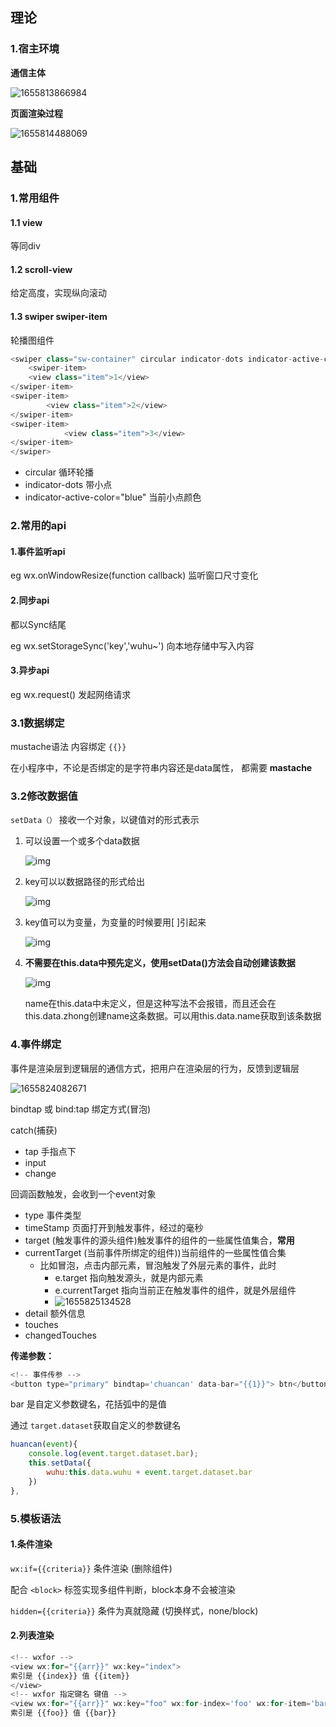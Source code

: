 ## 理论

### 1.宿主环境

**通信主体**

![1655813866984](assets/1655813866984.png)

**页面渲染过程**

![1655814488069](assets/1655814488069.png)









## 基础

### 1.常用组件

#### 1.1 view

等同div

#### 1.2 scroll-view

给定高度，实现纵向滚动

#### 1.3 swiper  swiper-item

轮播图组件

```js
<swiper class="sw-container" circular indicator-dots indicator-active-color="blue">
    <swiper-item>
    <view class="item">1</view>
</swiper-item>
<swiper-item>
        <view class="item">2</view>
</swiper-item>
<swiper-item>
            <view class="item">3</view>
</swiper-item>
</swiper>
```

- circular 循环轮播
- indicator-dots 带小点
- indicator-active-color="blue" 当前小点颜色



### 2.常用的api

#### 1.事件监听api

eg wx.onWindowResize(function callback) 监听窗口尺寸变化

#### 2.同步api

都以Sync结尾

eg wx.setStorageSync('key','wuhu~') 向本地存储中写入内容

#### 3.异步api

eg wx.request() 发起网络请求





### 3.1数据绑定

mustache语法 内容绑定 `{{}}`

在小程序中，不论是否绑定的是字符串内容还是data属性， 都需要 **mastache**

### **3.2修改数据值**

`setData（）` 接收一个对象，以键值对的形式表示

1. 可以设置一个或多个data数据

   ![img](assets/c69rmck3wf.png)

2. key可以以数据路径的形式给出

   ![img](assets/fi1445q8j8.png)

3. key值可以为变量，为变量的时候要用[ ]引起来

   ![img](assets/j4gcsz8onz.png)

4. **不需要在this.data中预先定义，使用setData()方法会自动创建该数据**

   ![img](assets/fqpp37wiyc.png)

   name在this.data中未定义，但是这种写法不会报错，而且还会在this.data.zhong创建name这条数据。可以用this.data.name获取到该条数据

   



### 4.事件绑定

事件是渲染层到逻辑层的通信方式，把用户在渲染层的行为，反馈到逻辑层

![1655824082671](assets/1655824082671.png)

bindtap 或 bind:tap 绑定方式(冒泡)

catch(捕获)

- tap 手指点下
- input
- change

回调函数触发，会收到一个event对象

- type 事件类型
- timeStamp 页面打开到触发事件，经过的毫秒
- target (触发事件的源头组件)触发事件的组件的一些属性值集合，**常用**
- currentTarget (当前事件所绑定的组件))当前组件的一些属性值合集
  - 比如冒泡，点击内部元素，冒泡触发了外层元素的事件，此时
    - e.target 指向触发源头，就是内部元素
    - e.currentTarget 指向当前正在触发事件的组件，就是外层组件
    - ![1655825134528](assets/1655825134528.png)
- detail 额外信息
- touches 
- changedTouches



**传递参数：**

```js
<!-- 事件传参 -->
<button type="primary" bindtap='chuancan' data-bar="{{1}}"> btn</button>
```

bar 是自定义参数键名，花括弧中的是值

通过 `target.dataset`获取自定义的参数键名

```js
huancan(event){
    console.log(event.target.dataset.bar);
    this.setData({
        wuhu:this.data.wuhu + event.target.dataset.bar
    })
},
```





### 5.模板语法

#### 1.条件渲染

`wx:if={{criteria}}` 条件渲染 (删除组件)

配合 `<block>` 标签实现多组件判断，block本身不会被渲染



`hidden={{criteria}}` 条件为真就隐藏 (切换样式，none/block)



#### 2.列表渲染

```js
<!-- wxfor -->
<view wx:for="{{arr}}" wx:key="index">
索引是 {{index}} 值 {{item}}
</view>
<!-- wxfor 指定键名 键值 -->
<view wx:for="{{arr}}" wx:key="foo" wx:for-index='foo' wx:for-item='bar'>
索引是 {{foo}} 值 {{bar}}
```
